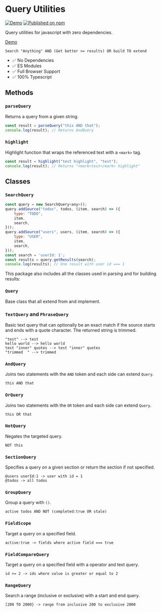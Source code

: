# Query Utilities

[![Demo](https://github.com/rodydavis/query-utilities/actions/workflows/ci.yml/badge.svg)](https://github.com/rodydavis/query-utilities/actions/workflows/ci.yml)
[![Published on npm](https://img.shields.io/npm/v/query-utilities.svg)](https://www.npmjs.com/package/query-utilities)

Query utilities for javascript with zero dependencies.

[Demo](https://rodydavis.github.io/query-utilities/)

```
Search "Anything" AND (Get better >= results) OR build TO extend
```

- ✅ No Dependencies
- ✅ ES Modules
- ✅ Full Browser Support
- ✅ 100% Typescript

## Methods

### `parseQuery`

Returns a query from a given string.

```js
const result = parseQuery("this AND that");
console.log(result); // Returns AndQuery
```

### `highlight`

Highlight function that wraps the referenced text with a `<mark>` tag.

```js
const result = highlight("test highlight", "test");
console.log(result); // Returns "<mark>test</mark> highlight"
```

## Classes

### `SearchQuery`

```js
const query = new SearchQuery<any>();
query.addSource("todos", todos, (item, search) => ({
    type: "TODO",
    item,
    search,
}));
query.addSource("users", users, (item, search) => ({
    type: "USER",
    item,
    search,
}));
const search = 'userId: 1';
const results = query.getResults(search);
console.log(results); // One result with user id === 1
```

This package also includes all the classes used in parsing and for building results:

### `Query`

Base class that all extend from and implement.

### `TextQuery` and `PhraseQuery`

Basic text query that can optionally be an exact match if the source starts and ends with a quote character. The returned string is trimmed.

```
"test" --> test
hello world --> hello world
test "inner" quotes --> test "inner" quotes
"trimmed  " --> trimmed
```

### `AndQuery`

Joins two statements with the `AND` token and each side can extend `Query`.

```
this AND that
```

### `OrQuery`

Joins two statements with the `OR` token and each side can extend `Query`.

```
this OR that
```

### `NotQuery`

Negates the targeted query.

```
NOT this
```

### `SectionQuery`

Specifies a query on a given section or return the section if not specified.

```
@users userId:1 -> user with id = 1
@todos -> all todos
```

### `GroupQuery`

Group a query with `()`.

```
active todos AND NOT (completed:true OR stale)
```

### `FieldScope`

Target a query on a specified field.

```
active:true -> fields where active field === true
```

### `FieldCompareQuery`

Target a query on a specified field with a operator and text query.

```
id >= 2 -> ids where value is greater or equal to 2
```

### `RangeQuery`

Search a range (inclusive or exclusive) with a start and end query.

```
[200 TO 2000} -> range from inclusive 200 to exclusive 2000
```
